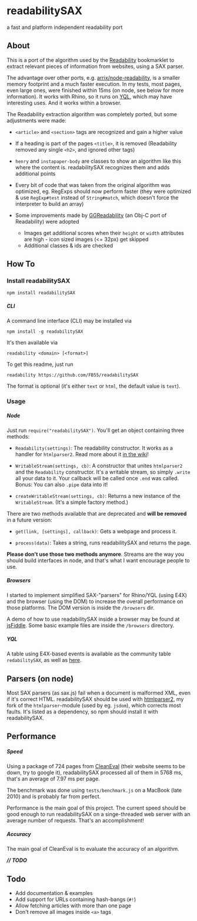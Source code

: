 # readabilitySAX

a fast and platform independent readability port

## About

This is a port of the algorithm used by the [Readability](http://code.google.com/p/arc90labs-readability/) bookmarklet to extract relevant pieces of information from websites, using a SAX parser.

The advantage over other ports, e.g. [arrix/node-readability](https://github.com/arrix/node-readability), is a smaller memory footprint and a much faster execution. In my tests, most pages, even large ones, were finished within 15ms (on node, see below for more information). It works with Rhino, so it runs on [YQL](http://developer.yahoo.com/yql "Yahoo! Query Language"), which may have interesting uses. And it works within a browser.

The Readability extraction algorithm was completely ported, but some adjustments were made:

-   `<article>` and `<section>` tags are recognized and gain a higher value

-   If a heading is part of the pages `<title>`, it is removed (Readability removed any single `<h2>`, and ignored other tags)

-   `henry` and `instapaper-body` are classes to show an algorithm like this where the content is. readabilitySAX recognizes them and adds additional points

-   Every bit of code that was taken from the original algorithm was optimized, eg. RegExps should now perform faster (they were optimized & use `RegExp#test` instead of `String#match`, which doesn't force the interpreter to build an array)

-   Some improvements made by [GGReadability](https://github.com/curthard89/COCOA-Stuff/tree/master/GGReadability) (an Obj-C port of Readability) were adopted
    -   Images get additional scores when their `height` or `width` attributes are high - icon sized images (<= 32px) get skipped
    -   Additional classes & ids are checked

## How To

### Install readabilitySAX

    npm install readabilitySAX

##### CLI

A command line interface (CLI) may be installed via

    npm install -g readabilitySAX

It's then available via

    readability <domain> [<format>]

To get this readme, just run

    readability https://github.com/FB55/readabilitySAX

The format is optional (it's either `text` or `html`, the default value is `text`).

### Usage

##### Node

Just run `require("readabilitySAX")`. You'll get an object containing three methods:

-   `Readability(settings)`: The readability constructor. It works as a handler for `htmlparser2`. Read more about it [in the wiki](https://github.com/FB55/readabilitySAX/wiki/The-Readability-constructor)!

-   `WritableStream(settings, cb)`: A constructor that unites `htmlparser2` and the `Readability` constructor. It's a writable stream, so simply `.write` all your data to it. Your callback will be called once `.end` was called. Bonus: You can also `.pipe` data into it!

-   `createWritableStream(settings, cb)`: Returns a new instance of the `WritableStream`. (It's a simple factory method.)

There are two methods available that are deprecated and **will be removed** in a future version:

-   `get(link, [settings], callback)`: Gets a webpage and process it.

-   `process(data)`: Takes a string, runs readabilitySAX and returns the page.

**Please don't use those two methods anymore**. Streams are the way you should build interfaces in node, and that's what I want encourage people to use.

##### Browsers

I started to implement simplified SAX-"parsers" for Rhino/YQL (using E4X) and the browser (using the DOM) to increase the overall performance on those platforms. The DOM version is inside the `/browsers` dir.

A demo of how to use readabilitySAX inside a browser may be found at [jsFiddle](http://jsfiddle.net/pXqYR/embedded/). Some basic example files are inside the `/browsers` directory.

##### YQL

A table using E4X-based events is available as the community table `redabilitySAX`, as well as [here](https://github.com/FB55/yql-tables/tree/master/readabilitySAX).

## Parsers (on node)

Most SAX parsers (as sax.js) fail when a document is malformed XML, even if it's correct HTML. readabilitySAX should be used with [htmlparser2](http://npm.im/htmlparser2), my fork of the `htmlparser`-module (used by eg. `jsdom`), which corrects most faults. It's listed as a dependency, so npm should install it with readabilitySAX.

## Performance

##### Speed

Using a package of 724 pages from [CleanEval](http://cleaneval.sigwac.org.uk) (their website seems to be down, try to google it), readabilitySAX processed all of them in 5768 ms, that's an average of 7.97 ms per page.

The benchmark was done using `tests/benchmark.js` on a MacBook (late 2010) and is probably far from perfect.

Performance is the main goal of this project. The current speed should be good enough to run readabilitySAX on a singe-threaded web server with an average number of requests. That's an accomplishment!

##### Accuracy

The main goal of CleanEval is to evaluate the accuracy of an algorithm.

**_// TODO_**

## Todo

-   Add documentation & examples
-   Add support for URLs containing hash-bangs (`#!`)
-   Allow fetching articles with more than one page
-   Don't remove all images inside `<a>` tags
